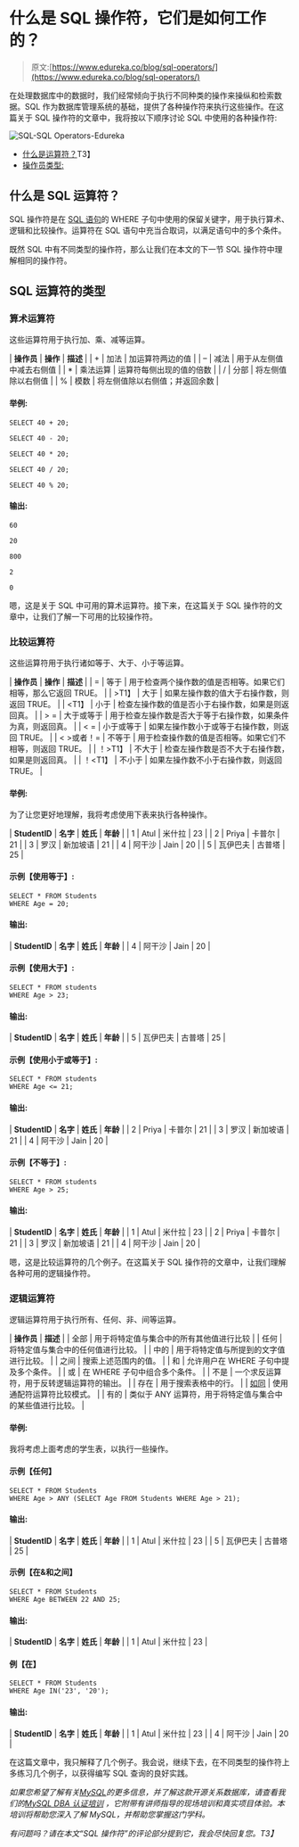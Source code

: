 # 什么是 SQL 操作符，它们是如何工作的？

> 原文:[https://www.edureka.co/blog/sql-operators/](https://www.edureka.co/blog/sql-operators/)

在处理数据库中的数据时，我们经常倾向于执行不同种类的操作来操纵和检索数据。SQL 作为数据库管理系统的基础，提供了各种操作符来执行这些操作。在这篇关于 SQL 操作符的文章中，我将按以下顺序讨论 SQL 中使用的各种操作符:

![SQL-SQL Operators-Edureka](../Images/9013709a3b45c1c5deda77ef3f10285d.png)

*   [什么是运算符？](#operators)T3】
*   [操作员类型:](#typesofoperators)

## **什么是 SQL 运算符？**

SQL 操作符是在 [SQL 语句](https://www.edureka.co/blog/sql-commands)的 WHERE 子句中使用的保留关键字，用于执行算术、逻辑和比较操作。运算符在 SQL 语句中充当合取词，以满足语句中的多个条件。

既然 SQL 中有不同类型的操作符，那么让我们在本文的下一节 SQL 操作符中理解相同的操作符。

## **SQL 运算符的类型**

### **算术运算符**

这些运算符用于执行加、乘、减等运算。

| **操作员** | **操作** | **描述** |
| + | 加法 | 加运算符两边的值 |
| – | 减法 | 用于从左侧值中减去右侧值 |
| * | 乘法运算 | 运算符每侧出现的值的倍数 |
| / | 分部 | 将左侧值除以右侧值 |
| % | 模数 | 将左侧值除以右侧值；并返回余数 |

#### **举例:**

```
SELECT 40 + 20;

SELECT 40 - 20;

SELECT 40 * 20;

SELECT 40 / 20;

SELECT 40 % 20;

```

#### **输出:**

```
60

20

800

2

0

```

嗯，这是关于 SQL 中可用的算术运算符。接下来，在这篇关于 SQL 操作符的文章中，让我们了解一下可用的比较操作符。

### **比较运算符**

这些运算符用于执行诸如等于、大于、小于等运算。

| **操作员** | **操作** | **描述** |
| = | 等于 | 用于检查两个操作数的值是否相等。如果它们相等，那么它返回 TRUE。 |
| >T1】 | 大于 | 如果左操作数的值大于右操作数，则返回 TRUE。 |
| <T1】 | 小于 | 检查左操作数的值是否小于右操作数，如果是则返回真。 |
| > = | 大于或等于 | 用于检查左操作数是否大于等于右操作数，如果条件为真，则返回真。 |
| < = | 小于或等于 | 如果左操作数小于或等于右操作数，则返回 TRUE。 |
| < >或者！= | 不等于 | 用于检查操作数的值是否相等。如果它们不相等，则返回 TRUE。 |
| ！>T1】 | 不大于 | 检查左操作数是否不大于右操作数，如果是则返回真。 |
| ！<T1】 | 不小于 | 如果左操作数不小于右操作数，则返回 TRUE。 |

#### **举例:**

为了让您更好地理解，我将考虑使用下表来执行各种操作。

| **StudentID** | **名字** | **姓氏** | **年龄** |
| 1 | Atul | 米什拉 | 23 |
| 2 | Priya | 卡普尔 | 21 |
| 3 | 罗汉 | 新加坡语 | 21 |
| 4 | 阿干沙 | Jain | 20 |
| 5 | 瓦伊巴夫 | 古普塔 | 25 |

#### **示例【使用等于】:**

```
SELECT * FROM Students
WHERE Age = 20;

```

#### **输出:**

| **StudentID** | **名字** | **姓氏** | **年龄** |
| 4 | 阿干沙 | Jain | 20 |

#### **示例【使用大于】:**

```
SELECT * FROM students
WHERE Age > 23;

```

#### **输出:**

| **StudentID** | **名字** | **姓氏** | **年龄** |
| 5 | 瓦伊巴夫 | 古普塔 | 25 |

#### **示例【使用小于或等于】:**

```
SELECT * FROM students
WHERE Age <= 21;

```

#### **输出:**

| **StudentID** | **名字** | **姓氏** | **年龄** |
| 2 | Priya | 卡普尔 | 21 |
| 3 | 罗汉 | 新加坡语 | 21 |
| 4 | 阿干沙 | Jain | 20 |

#### **示例【不等于】:**

```
SELECT * FROM students
WHERE Age > 25;

```

#### **输出:**

| **StudentID** | **名字** | **姓氏** | **年龄** |
| 1 | Atul | 米什拉 | 23 |
| 2 | Priya | 卡普尔 | 21 |
| 3 | 罗汉 | 新加坡语 | 21 |
| 4 | 阿干沙 | Jain | 20 |

嗯，这是比较运算符的几个例子。在这篇关于 SQL 操作符的文章中，让我们理解各种可用的逻辑操作符。

### **逻辑运算符**

逻辑运算符用于执行所有、任何、非、间等运算。

| **操作员** | **描述** |
| 全部 | 用于将特定值与集合中的所有其他值进行比较 |
| 任何 | 将特定值与集合中的任何值进行比较。 |
| 中的 | 用于将特定值与所提到的文字值进行比较。 |
| 之间 | 搜索上述范围内的值。 |
| 和 | 允许用户在 WHERE 子句中提及多个条件。 |
| 或 | 在 WHERE 子句中组合多个条件。 |
| 不是 | 一个求反运算符，用于反转逻辑运算符的输出。 |
| 存在 | 用于搜索表格中的行。 |
| [如同](https://www.edureka.co/blog/like-in-sql/) | 使用通配符运算符比较模式。 |
| 有的 | 类似于 ANY 运算符，用于将特定值与集合中的某些值进行比较。 |

#### **举例:**

我将考虑上面考虑的学生表，以执行一些操作。

#### **示例【任何】**

```
SELECT * FROM Students
WHERE Age > ANY (SELECT Age FROM Students WHERE Age > 21);

```

#### **输出:**

| **StudentID** | **名字** | **姓氏** | **年龄** |
| 1 | Atul | 米什拉 | 23 |
| 5 | 瓦伊巴夫 | 古普塔 | 25 |

#### **示例【在&和**之间】

```
SELECT * FROM Students
WHERE Age BETWEEN 22 AND 25;

```

#### **输出:**

| **StudentID** | **名字** | **姓氏** | **年龄** |
| 1 | Atul | 米什拉 | 23 |

#### **例【在】**

```
SELECT * FROM Students
WHERE Age IN('23', '20');

```

#### **输出:**

| **StudentID** | **名字** | **姓氏** | **年龄** |
| 1 | Atul | 米什拉 | 23 |
| 4 | 阿干沙 | Jain | 20 |

在这篇文章中，我只解释了几个例子。我会说，继续下去，在不同类型的操作符上多练习几个例子，以获得编写 SQL 查询的良好实践。

*如果您希望了解有关*[*MySQL*](https://www.edureka.co/blog/what-is-mysql/)*的更多信息，并了解这款开源关系数据库，请查看我们的*[*MySQL DBA 认证培训*](https://www.edureka.co/mysql-dba) *，它附带有讲师指导的现场培训和真实项目体验。本培训将帮助您深入了解 MySQL，并帮助您掌握这门学科。*

*有问题吗？请在本文“SQL 操作符”的评论部分提到它，我会尽快回复您。T3】*